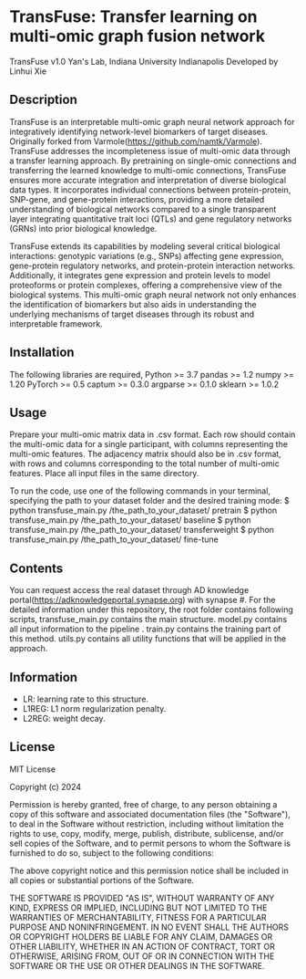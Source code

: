 # TransFuse: Transfer learning on multi-omic graph fusion network

TransFuse v1.0
Yan's Lab, Indiana University Indianapolis
Developed by Linhui Xie

## Description
TransFuse is an interpretable multi-omic graph neural network approach for integratively identifying network-level biomarkers of target diseases. Originally forked from Varmole(https://github.com/namtk/Varmole). TransFuse addresses the incompleteness issue of multi-omic data through a transfer learning approach. By pretraining on single-omic connections and transferring the learned knowledge to multi-omic connections, TransFuse ensures more accurate integration and interpretation of diverse biological data types. It incorporates individual connections between protein-protein, SNP-gene, and gene-protein interactions, providing a more detailed understanding of biological networks compared to a single transparent layer integrating quantitative trait loci (QTLs) and gene regulatory networks (GRNs) into prior biological knowledge.

TransFuse extends its capabilities by modeling several critical biological interactions: genotypic variations (e.g., SNPs) affecting gene expression, gene-protein regulatory networks, and protein-protein interaction networks. Additionally, it integrates gene expression and protein levels to model proteoforms or protein complexes, offering a comprehensive view of the biological systems. This multi-omic graph neural network not only enhances the identification of biomarkers but also aids in understanding the underlying mechanisms of target diseases through its robust and interpretable framework.


## Installation
The following libraries are required,
Python >= 3.7
pandas >= 1.2
numpy >= 1.20 
PyTorch >= 0.5
captum >= 0.3.0
argparse >= 0.1.0
sklearn >= 1.0.2


## Usage
Prepare your multi-omic matrix data in .csv format. Each row should contain the multi-omic data for a single participant, with columns representing the multi-omic features. The adjacency matrix should also be in .csv format, with rows and columns corresponding to the total number of multi-omic features. Place all input files in the same directory.

To run the code, use one of the following commands in your terminal, specifying the path to your dataset folder and the desired training mode:
$ python transfuse_main.py /the_path_to_your_dataset/ pretrain
$ python transfuse_main.py /the_path_to_your_dataset/ baseline
$ python transfuse_main.py /the_path_to_your_dataset/ transferweight
$ python transfuse_main.py /the_path_to_your_dataset/ fine-tune


## Contents
You can request access the real dataset through AD knowledge portal(https://adknowledgeportal.synapse.org) with synapse #.
For the detailed information under this repository, the root folder contains following scripts,
transfuse_main.py contains the main structure.
model.py contains all input information to the pipeline .
train.py contains the training part of this method.
utils.py contains all utility functions that will be applied in the approach.


## Information
 * LR: learning rate to this structure.
 * L1REG: L1 norm regularization penalty.
 * L2REG: weight decay.


## License
MIT License

Copyright (c) 2024

Permission is hereby granted, free of charge, to any person obtaining a copy
of this software and associated documentation files (the "Software"), to deal
in the Software without restriction, including without limitation the rights
to use, copy, modify, merge, publish, distribute, sublicense, and/or sell
copies of the Software, and to permit persons to whom the Software is
furnished to do so, subject to the following conditions:

The above copyright notice and this permission notice shall be included in all
copies or substantial portions of the Software.

THE SOFTWARE IS PROVIDED "AS IS", WITHOUT WARRANTY OF ANY KIND, EXPRESS OR
IMPLIED, INCLUDING BUT NOT LIMITED TO THE WARRANTIES OF MERCHANTABILITY,
FITNESS FOR A PARTICULAR PURPOSE AND NONINFRINGEMENT. IN NO EVENT SHALL THE
AUTHORS OR COPYRIGHT HOLDERS BE LIABLE FOR ANY CLAIM, DAMAGES OR OTHER
LIABILITY, WHETHER IN AN ACTION OF CONTRACT, TORT OR OTHERWISE, ARISING FROM,
OUT OF OR IN CONNECTION WITH THE SOFTWARE OR THE USE OR OTHER DEALINGS IN THE
SOFTWARE.
